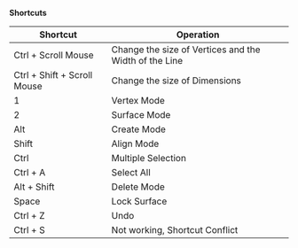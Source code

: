 **Shortcuts**

| **Shortcut** | **Operation** |
| --- | --- |
| Ctrl + Scroll Mouse | Change the size of Vertices and the Width of the Line |
| Ctrl + Shift + Scroll Mouse | Change the size of Dimensions |
| 1 | Vertex Mode |
| 2 | Surface Mode |
| Alt | Create Mode |
| Shift | Align Mode |
| Ctrl | Multiple Selection |
| Ctrl + A| Select All |
| Alt + Shift | Delete Mode |
| Space | Lock Surface |
| Ctrl + Z | Undo |
| Ctrl + S | Not working, Shortcut Conflict |




